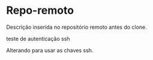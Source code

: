 # Repo-remoto
Descrição inserida no repositório remoto antes do clone.

teste de autenticação ssh

Alterando para usar as chaves ssh.
